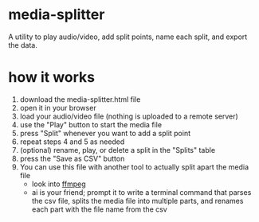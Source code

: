 # media-splitter
A utility to play audio/video, add split points, name each split, and export the data.

# how it works
1. download the media-splitter.html file
2. open it in your browser
3. load your audio/video file (nothing is uploaded to a remote server)
4. use the "Play" button to start the media file
5. press "Split" whenever you want to add a split point
7. repeat steps 4 and 5 as needed
8. (optional) rename, play, or delete a split in the "Splits" table 
10. press the "Save as CSV" button
11. You can use this file with another tool to actually split apart the media file
    - look into [ffmpeg](https://www.ffmpeg.org/)
    - ai is your friend; prompt it to write a terminal command that parses the csv file, splits the media file into multiple parts, and renames each part with the file name from the csv
